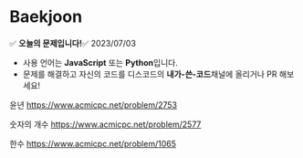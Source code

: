 # Baekjoon
:white_check_mark: **오늘의 문제입니다!**:white_check_mark:
2023/07/03
- 사용 언어는 **JavaScript** 또는 **Python**입니다.
- 문제를 해결하고 자신의 코드를 디스코드의 **내가-쓴-코드**채널에 올리거나 PR 해보세요!

윤년
https://www.acmicpc.net/problem/2753

숫자의 개수
https://www.acmicpc.net/problem/2577

한수
https://www.acmicpc.net/problem/1065